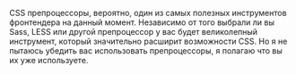 CSS препроцессоры, вероятно, один из самых полезных инструментов фронтендера на
данный момент. Независимо от того выбрали ли вы Sass, LESS или другой
препроцессор у вас будет великолепный инструмент, который значительно
расширит возможности CSS. Но я не пытаюсь убедить вас использовать
препроцессоры, я полагаю что вы их уже используете.
